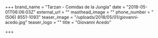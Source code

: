+++
brand_name = "Tarzan - Comidas de la Jungla"
date = "2018-05-01T06:06:03Z"
external_url = ""
masthead_image = ""
phone_number = "(506) 8551-1093"
teaser_image = "/uploads/2018/05/01/giovanni-acedo.jpg"
teaser_logo = ""
title = "Giovanni Acedo"

+++
